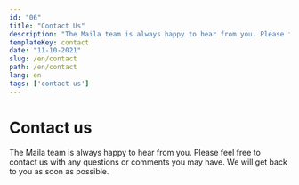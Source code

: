 ```yaml
---
id: "06"
title: "Contact Us"
description: "The Maila team is always happy to hear from you. Please feel free to contact us with any questions or comments you may have. We will get back to you as soon as possible."
templateKey: contact
date: "11-10-2021"
slug: /en/contact
path: /en/contact
lang: en
tags: ['contact us']
---
```

# Contact us

The Maila team is always happy to hear from you. Please feel free to contact us with any questions or comments you may have. We will get back to you as soon as possible.